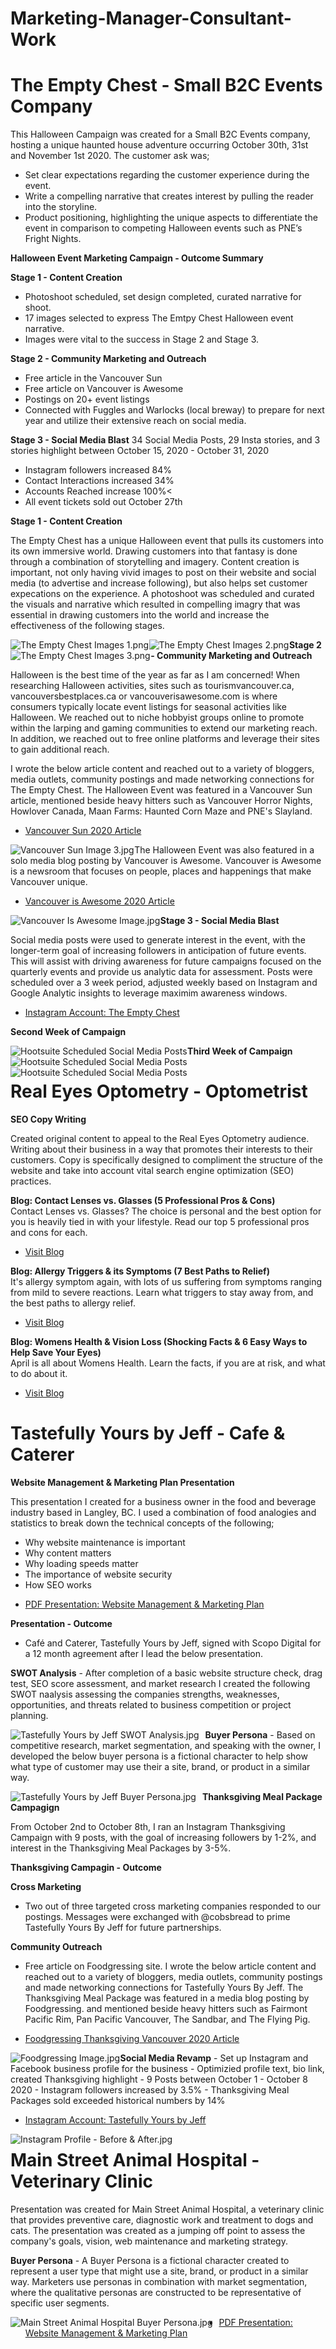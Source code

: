 # Marketing-Manager-Consultant-Work


# The Empty Chest - Small B2C Events Company 

This Halloween Campaign was created for a Small B2C Events company, hosting a unique haunted house adventure occurring October 30th, 31st and November 1st 2020. The customer ask was;
-	Set clear expectations regarding the customer experience during the event.
-	Write a compelling narrative that creates interest by pulling the reader into the storyline.
-	Product positioning, highlighting the unique aspects to differentiate the event in comparison to competing Halloween events such as PNE’s Fright Nights. 



<b> Halloween Event Marketing Campaign - Outcome Summary</b>

<b>Stage 1 - Content Creation </b> 
- Photoshoot scheduled, set design completed, curated narrative for shoot.
- 17 images selected to express The Emtpy Chest Halloween event narrative.
- Images were vital to the success in Stage 2 and Stage 3.

<b>Stage 2 - Community Marketing and Outreach</b> 
- Free article in the Vancouver Sun
- Free article on Vancouver is Awesome
- Postings on 20+ event listings
- Connected with Fuggles and Warlocks (local breway) to prepare for next year and utilize their extensive reach on social media.

<b>Stage 3 - Social Media Blast</b> 
34 Social Media Posts, 29 Insta stories, and 3 stories highlight between October 15, 2020 - October 31, 2020
- Instagram followers increased 84% 
- Contact Interactions increased 34%
- Accounts Reached increase 100%<
- All event tickets sold out October 27th 


<b>Stage 1 - Content Creation</b>

The Empty Chest has a unique Halloween event that pulls its customers into its own immersive world. Drawing customers into that fantasy is done through a combination of storytelling and imagery. Content creation is important, not only having vivid images to post on their website and social media (to advertise and increase following), but also helps set customer expecations on the experience. A photoshoot was scheduled and curated the visuals and narrative which resulted in compelling imagry that was essential in drawing customers into the world and increase the effectiveness of the following stages.

<img src="The Empty Chest Images 1.png" 
     alt="The Empty Chest Images 1.png" 
     style="float: left; margin-right: 0.5px;" /> 
     
<img src="The Empty Chest Images 2.png" 
     alt="The Empty Chest Images 2.png" 
     style="float: left; margin-right: 0.5px;" /> 
     
<img src="The Empty Chest Images 3.png" 
     alt="The Empty Chest Images 3.png" 
     style="float: left; margin-right: 0.5px;" /> 


<b>Stage 2 - Community Marketing and Outreach</b>

Halloween is the best time of the year as far as I am concerned! When researching Halloween activities, sites such as tourismvancouver.ca, vancouversbestplaces.ca or vancouverisawesome.com is where consumers typically locate event listings for seasonal activities like Halloween. We reached out to niche hobbyist groups online to promote within the larping and gaming communities to extend our marketing reach. In addition, we reached out to free online platforms and leverage their sites to gain additional reach.

I wrote the below article content and reached out to a variety of bloggers, media outlets, community postings and made networking connections for The Empty Chest. The Halloween Event was featured in a Vancouver Sun article, mentioned beside heavy hitters such as Vancouver Horror Nights, Howlover Canada, Maan Farms: Haunted Corn Maze and PNE's Slayland.

<UL><LI><a href="https://vancouversun.com/entertainment/local-arts/halloween-events-in-metro-vancouver-in-october-2020">Vancouver Sun 2020 Article</a>
</UL> 
  
<img src="Vancouver Sun Image 3.jpg" 
     alt="Vancouver Sun Image 3.jpg" 
     style="float: left; margin-right: 0.5px;" /> 
     
The Halloween Event was also featured in a solo media blog posting by Vancouver is Awesome. Vancouver is Awesome is a newsroom that focuses on people, places and happenings that make Vancouver unique.

<UL><LI><a href="https://www.vancouverisawesome.com/events-and-entertainment/halloween-haunted-adventure-abbotsford-2020-1946121">Vancouver is Awesome 2020 Article</a>
</UL> 
  
<img src="Vancouver Is Awesome Image.jpg" 
     alt="Vancouver Is Awesome Image.jpg" 
     style="float: left; margin-right: 0.5px;" /> 
     
     
<b>Stage 3 - Social Media Blast</b>

Social media posts were used to generate interest in the event, with the longer-term goal of increasing followers in anticipation of future events. This will assist with driving awareness for future campaigns focused on the quarterly events and provide us analytic data for assessment. Posts were scheduled over a 3 week period, adjusted weekly based on Instagram and Google Analytic insights to leverage maximim awareness windows. 

<UL><LI><a href="https://www.instagram.com/theemptychest/">Instagram Account: The Empty Chest</a>
</UL>

<b>Second Week of Campaign</b>

<img src="Hootsuite - Empty Chest Posts 1.jpg" 
     alt="Hootsuite Scheduled Social Media Posts" 
     style="float: left; margin-right: 0.5px;" /> 
<img src="Hootsuite - Empty Chest Posts 1A.jpg" 
     alt="Hootsuite Scheduled Social Media Posts" 
     style="float: left; margin-right: 0.5px;" /> 
     
<b>Third Week of Campaign</b>    

<img src="Hootsuite - Empty Chest Posts 3A.jpg" 
     alt="Hootsuite Scheduled Social Media Posts" 
     style="float: left; margin-right: 0.5px;" /> 
     
     
# Real Eyes Optometry - Optometrist
     
<b>SEO Copy Writing</b>

Created original content to appeal to the Real Eyes Optometry audience. Writing about their business in a way that promotes their interests to their customers. Copy is specifically designed to compliment the structure of the website and take into account vital search engine optimization (SEO) practices. 
      
<b>Blog: Contact Lenses vs. Glasses (5 Professional Pros & Cons)</b>     
Contact Lenses vs. Glasses? The choice is personal and the best option for you is heavily tied in with your lifestyle. Read our top 5 professional pros and cons for each.
     
<UL><LI><a href="https://www.realeyesoptometry.com/lenses-glasses-pros-cons/">Visit Blog</a>
</UL>     
 
     
<b>Blog: Allergy Triggers & its Symptoms (7 Best Paths to Relief)</b>     
It's allergy symptom again, with lots of us suffering from symptoms ranging from mild to severe reactions. Learn what triggers to stay away from, and the best paths to allergy relief.
     
<UL><LI><a href="https://www.realeyesoptometry.com/allergy-triggers-7-best-relief/">Visit Blog</a>
</UL>     
 
     
<b>Blog: Womens Health & Vision Loss (Shocking Facts & 6 Easy Ways to Help Save Your Eyes)</b>     
April is all about Womens Health. Learn the facts, if you are at risk, and what to do about it.
     
<UL><LI><a href="https://www.realeyesoptometry.com/womens-health-vision-loss/>Visit Blog</a>
</UL>     

     
<b>Blog: 9 Dry Eye Symptoms and a Wrinkle Reducing Treatment</b>     
April is all about Womens Health. Learn the facts, if you are at risk, and what to do about it.
     
<UL><LI><a href="https://www.realeyesoptometry.com/9-dry-eye-symptoms-wrinkle-treatment/>Visit Blog</a>
</UL>              
     
     
# Tastefully Yours by Jeff - Cafe & Caterer

<b>Website Management & Marketing Plan Presentation</b>

This presentation I created for a business owner in the food and beverage industry based in Langley, BC.  I used a combination of food analogies and statistics to break down the technical concepts of the following;

-	Why website maintenance is important
-	Why content matters
-	Why loading speeds matter
-	The importance of website security
-	How SEO works

<UL><LI><a href="Tastefully Yours by Jeff - Web Management & Marketing Plan Presentation.pdf">PDF Presentation: Website Management & Marketing Plan</a>
</UL>
     
<b>Presentation - Outcome</b>
- Café and Caterer, Tastefully Yours by Jeff, signed with Scopo Digital for a 12 month agreement after I lead the below presentation. 
     

<b>SWOT Analysis</b> - After completion of a basic website structure check, drag test, SEO score assessment, and market research I created the following SWOT naalysis assessing the companies strengths, weaknesses, opportunities, and threats related to business competition or project planning.

<img src="Tastefully Yours by Jeff SWOT Analysis.jpg"
     alt="Tastefully Yours by Jeff SWOT Analysis.jpg"
     style="float: left; margin-right: 10px;" />

<b>Buyer Persona</b> - Based on competitive research, market segmentation, and speaking with the owner, I developed the below buyer persona is a fictional character to help show what type of customer may use their a site, brand, or product in a similar way. 
 
<img src="Tastefully Yours by Jeff Buyer Persona.jpg"
     alt="Tastefully Yours by Jeff Buyer Persona.jpg"
     style="float: left; margin-right: 10px;" />
     
     
<b>Thanksgiving Meal Package Campagign</b>  

From October 2nd to October 8th, I ran an Instagram Thanksgiving Campaign with 9 posts, with the goal of increasing followers by 1-2%, and interest in the Thanksgiving Meal Packages by 3-5%.
     
<b>Thanksgiving Campagin - Outcome</b>

<b>Cross Marketing </b>     
- Two out of three targeted cross marketing companies responded to our postings. Messages were exchanged with @cobsbread to prime Tastefully Yours By Jeff for future partnerships.  

<b>Community Outreach </b>     
-  Free article on Foodgressing site. I wrote the below article content and reached out to a variety of bloggers, media outlets, community postings and made networking connections for Tastefully Yours By Jeff. The Thanksgiving Meal Package was featured in a media blog posting by Foodgressing. and mentioned beside heavy hitters such as Fairmont Pacific Rim, Pan Pacific Vancouver, The Sandbar, and The Flying Pig.

<UL><LI><a href="https://foodgressing.com/thanksgiving-vancouver-2020/">Foodgressing Thanksgiving Vancouver 2020 Article</a>
</UL> 
  
<img src="Foodgressing Image.jpg" 
     alt="Foodgressing Image.jpg" 
     style="float: left; margin-right: 0.5px;" /> 
          
<b>Social Media Revamp</b>
     - Set up Instagram and Facebook business profile for the business
     - Optimizied profile text, bio link, created Thanksgiving highlight
     - 9 Posts between October 1 - October 8 2020
     - Instagram followers increased by 3.5%
     - Thanksgiving Meal Packages sold exceeded historical numbers by 14%
    
 <UL><LI><a href="https://www.instagram.com/tastefullyyoursbyjeff/">Instagram Account: Tastefully Yours by Jeff</a>
</UL>
      
<img src="Tastefully Yours by Jeff - Instagram Before & After.jpg" 
     alt="Instagram Profile - Before & After.jpg" 
     style="float: left; margin-right: 0.5px;" />
               
    
# Main Street Animal Hospital - Veterinary Clinic

Presentation was created for Main Street Animal Hospital, a veterinary clinic that provides preventive care, diagnostic work and treatment to dogs and cats. The presentation was created as a jumping off point to assess the company's goals, vision, web maintenance and marketing strategy.

<b>Buyer Persona</b> - A Buyer Persona is a fictional character created to represent a user type that might use a site, brand, or product in a similar way. Marketers use personas in combination with market segmentation, where the qualitative personas are constructed to be representative of specific user segments.
 
<img src="Main Street Animal Hospital Buyer Persona.jpg"
     alt="Main Street Animal Hospital Buyer Persona.jpg"
     style="float: left; margin-right: 10px;" />
     
<UL><LI><a href="https://drive.google.com/file/d/15-2ybyYivAPlfje1mvg5q-VE1Ywx7z2h/view?usp=sharing">PDF Presentation: Website Management & Marketing Plan</a>
</UL>

